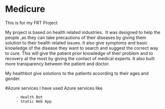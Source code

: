 # Medicure
This is for my FRT Project

My project is based on health related industries.  It was designed to help the people ,as they can take precautions of their diseases by giving them solution to their health related issues. It also give symptoms and basic knowledge of the disease they want to search and suggest the correct way to cure. This will give the patient prior knowledge of their problem and to recovery at the most by giving the contact of medical experts. It also built more transparency between the patient and doctor.

My healthbot give solutions to the patients acoording to their ages and gender.

#Azure services
I have used Azure services like

         - Health Bot
         - Static Web App
        
